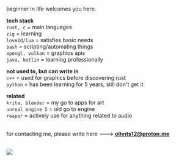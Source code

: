 beginner in life welcomes you here. 

**tech stack** \
`rust, c` = main languages \
`zig` = learning \
`love2d/lua` = satisfies basic needs \
`bash` = scripting/automating things \
`opengl, vulkan` = graphics apis \
`java, kotlin` = learning professionally <br />

**not used to, but can write in** \
`c++` = used for graphics before discovering rust \
`python` = has been learning for 5 years, still don't get it <br />

**related** <br />
`krita, blender` = my go to apps for art <br />
`unreal engine 5` = old go to engine <br />
`reaper` = actively use for anything related to audio <br /> 

\
for contacting me, please write here ---> **olhnts12@proton.me** <br />

\
![](https://github.com/Krak9n/Krak9n/blob/34927a0767502587f829b30b3b4a66a7d2066384/Untitled%20Project.gif)
